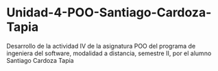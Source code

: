 # Unidad-4-POO-Santiago-Cardoza-Tapia
Desarrollo de la actividad IV de la asignatura POO del programa de ingeniera del software, modalidad a distancia, semestre II, por el alumno Santiago Cardoza Tapia
